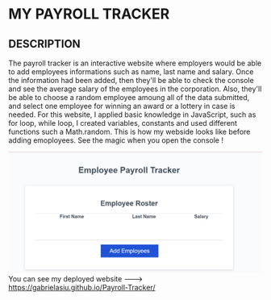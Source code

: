 # MY PAYROLL TRACKER

## DESCRIPTION 

The payroll tracker is an interactive website where employers 
would be able to add employees informations such as name, 
last name and salary. Once the information had been added, then they'll
be able to check the console and see the average salary of the employees
in the corporation. Also, they'll be able to choose a random employee 
amoung all of the data submitted, and select one employee for winning an 
award or a lottery in case is needed. For this website,
I applied basic knowledge in JavaScript, such as for loop, while loop, I created
variables, constants and used different functions such a Math.random. 
This is how my webside looks like before adding emoployees.
See the magic when you open the console !

![alt text](image.png)
You can see my deployed website ---> https://gabrielasiu.github.io/Payroll-Tracker/



